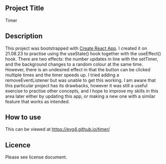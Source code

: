 ## Project Title
Timer
## Description
This project was bootstrapped with [Create React App](https://github.com/facebook/create-react-app). I created it on 21.08.23 to practise using the useState() hook together with the useEffect() hook. There are two effects: the number updates in line with the setTimer, and the background changes to a random colour at the same time. However, there is an undesired effect in that the button can be clicked multiple times and the timer speeds up. I tried adding a removeEventListener but was unable to get this working. I am aware that this particular project has its drawbacks, however it was still a useful exercise to practise other concepts, and I hope to improve my skills in this area later either by updating this app, or making a new one with a similar feature that works as intended.
## How to use
This can be viewed at https://evg4.github.io/timer/
## Licence
Please see license document.



